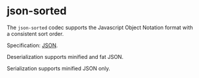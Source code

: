 # json-sorted

The `json-sorted` codec supports the Javascript Object Notation format with a consistent sort order.

Specification: [JSON](https://json.org).

Deserialization supports minified and fat JSON.

Serialization supports minified JSON only.

